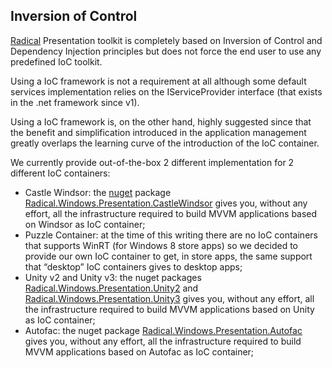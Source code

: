 ## Inversion of Control

[Radical](https://github.com/RadicalFx/radical) Presentation toolkit is completely based on Inversion of Control and Dependency Injection principles but does not force the end user to use any predefined IoC toolkit.

Using a IoC framework is not a requirement at all although some default services implementation relies on the IServiceProvider interface (that exists in the .net framework since v1).

Using a IoC framework is, on the other hand, highly suggested since that the benefit and simplification introduced in the application management greatly overlaps the learning curve of the introduction of the IoC container.

We currently provide out-of-the-box 2 different implementation for 2 different IoC containers:

* Castle Windsor: the [nuget](http://nuget.org/) package [Radical.Windows.Presentation.CastleWindsor](http://nuget.org/packages/Radical.Windows.Presentation.CastleWindsor) gives you, without any effort, all the infrastructure required to build MVVM applications based on Windsor as IoC container;
* Puzzle Container: at the time of this writing there are no IoC containers that supports WinRT (for Windows 8 store apps) so we decided to provide our own IoC container to get, in store apps, the same support that “desktop” IoC containers gives to desktop apps;
* Unity v2 and Unity v3: the nuget packages [Radical.Windows.Presentation.Unity2](http://nuget.org/packages/Radical.Windows.Presentation.Unity2) and [Radical.Windows.Presentation.Unity3](http://nuget.org/packages/Radical.Windows.Presentation.Unity3) gives you, without any effort, all the infrastructure required to build MVVM applications based on Unity as IoC container;
* Autofac: the nuget package [Radical.Windows.Presentation.Autofac](http://nuget.org/packages/Radical.Windows.Presentation.Autofac) gives you, without any effort, all the infrastructure required to build MVVM applications based on Autofac as IoC container;